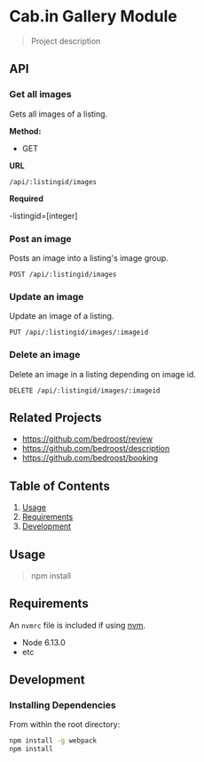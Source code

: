 # Cab.in Gallery Module

> Project description

## API
### Get all images
Gets all images of a listing.

**Method:**

- GET

**URL**
```
/api/:listingid/images
```

**Required**

  -listingid=[integer]

### Post an image
Posts an image into a listing's image group.
```
POST /api/:listingid/images
```

### Update an image
Update an image of a listing.
```
PUT /api/:listingid/images/:imageid
```

<!-- ### Update an image
Update an image of a listing.
```
PATCH /api/:listingid/images/:imageid
``` -->

### Delete an image
Delete an image in a listing depending on image id.
```
DELETE /api/:listingid/images/:imageid
```



## Related Projects

  - https://github.com/bedroost/review
  - https://github.com/bedroost/description
  - https://github.com/bedroost/booking

## Table of Contents

1. [Usage](#Usage)
1. [Requirements](#requirements)
1. [Development](#development)

## Usage

> npm install

## Requirements

An `nvmrc` file is included if using [nvm](https://github.com/creationix/nvm).

- Node 6.13.0
- etc

## Development

### Installing Dependencies

From within the root directory:

```sh
npm install -g webpack
npm install
```

